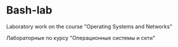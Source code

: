 # Bash-lab
Laboratory work on the course "Operating Systems and Networks"

Лабораторные по курсу "Операционные системы и сети"
